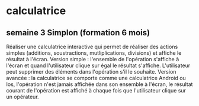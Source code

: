 # calculatrice
## semaine 3 Simplon (formation 6 mois)

Réaliser une calculatrice interactive qui permet de réaliser des actions simples (additions,
soustractions, mutliplications, divisions) et affiche le résultat à l'écran.
Version simple : l'ensemble de l'opération s'affiche à l'écran et quand l'utilisateur clique sur égal le
résultat s'affiche. L'utilisateur peut supprimer des éléments dans l'opération s'il le souhaite.
Version avancée : la calculatrice se comporte comme une calculatrice Android ou Ios, l'opération
n'est jamais affichée dans son ensemble à l'écran, le résultat courant de l'opération est affiché à
chaque fois que l'utilisateur clique sur un opérateur.
